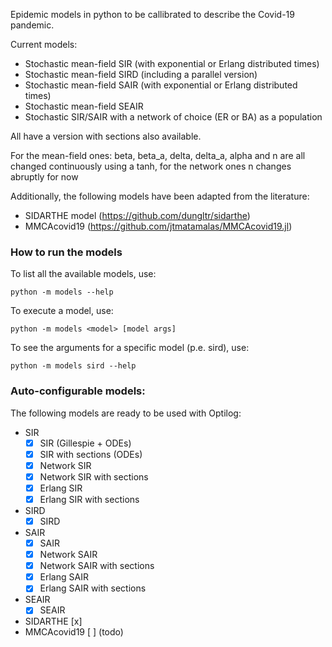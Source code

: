 Epidemic models in python to be callibrated to describe the Covid-19 pandemic.

Current models:

- Stochastic mean-field SIR (with exponential or Erlang distributed times)
- Stochastic mean-field SIRD (including a parallel version)
- Stochastic mean-field SAIR (with exponential or Erlang distributed times)
- Stochastic mean-field SEAIR
- Stochastic SIR/SAIR with a network of choice (ER or BA) as a population

All have a version with sections also available.

For the mean-field ones: beta, beta_a, delta, delta_a, alpha and n are all
changed continuously using a tanh, for the network ones n changes abruptly for
now

Additionally, the following models have been adapted from the literature:

- SIDARTHE model (https://github.com/dungltr/sidarthe)
- MMCAcovid19 (https://github.com/jtmatamalas/MMCAcovid19.jl)

### How to run the models

To list all the available models, use:

```shell script
python -m models --help
```

To execute a model, use:

```shell script
python -m models <model> [model args]
```

To see the arguments for a specific model (p.e. sird), use:

```shell script
python -m models sird --help
```

### Auto-configurable models:

The following models are ready to be used with Optilog:

- SIR
  - [x] SIR (Gillespie + ODEs)
  - [x] SIR with sections (ODEs)
  - [x] Network SIR
  - [x] Network SIR with sections
  - [x] Erlang SIR
  - [x] Erlang SIR with sections
- SIRD
  - [x] SIRD
- SAIR
  - [x] SAIR
  - [x] Network SAIR
  - [x] Network SAIR with sections
  - [x] Erlang SAIR
  - [x] Erlang SAIR with sections
- SEAIR
  - [x] SEAIR
- SIDARTHE [x]
- MMCAcovid19 [ ] (todo)
